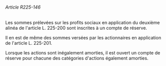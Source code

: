 ###### Article R225-146

Les sommes prélevées sur les profits sociaux en application du deuxième alinéa de l'article L. 225-200 sont inscrites à un compte de réserve.

Il en est de même des sommes versées par les actionnaires en application de l'article L. 225-201.

Lorsque les actions sont inégalement amorties, il est ouvert un compte de réserve pour chacune des catégories d'actions également amorties.

